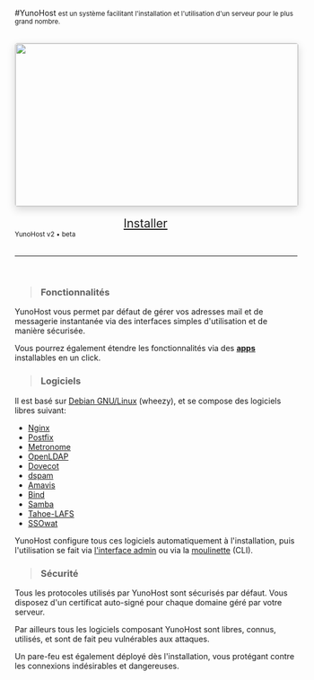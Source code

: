 #YunoHost <small> est un système facilitant l'installation et l'utilisation d'un serveur pour le plus grand nombre.</small>

<br>

<div style="width: 100%; height: 290px; overflow: hidden;
border-radius: 5px; border: 1px solid rgba(0,0,0,0.15); box-shadow: 0 5px 15px rgba(0,0,0,0.15);">
<img style="width: 100%;" src="http://yunohost.org/wp-content/gallery/screenshots-mod/capture.jpg">
</div>

<br>
<div class="text-center" style="width: 23%; margin: 0 auto;">
<a class="btn btn-primary btn-lg btn-block"  style="font-size: 1.5em" href="#/install_fr">Installer</a>
</div>
<div class="text-muted text-center"><small>YunoHost v2 • beta</small></div>
<br>
<hr>
<br>

### <blockquote>Fonctionnalités</blockquote>

YunoHost vous permet par défaut de gérer vos adresses mail et de messagerie instantanée via des interfaces simples d'utilisation et de manière sécurisée. 

Vous pourrez également étendre les fonctionnalités via des [**apps**](#/apps_fr) installables en un click.

### <blockquote>Logiciels</blockquote>

Il est basé sur [Debian GNU/Linux](http://www.debian.org/index.fr.html) (wheezy), et se compose des logiciels libres suivant:
* [Nginx](http://nginx.org/)
* [Postfix](http://www.postfix.org/)
* [Metronome](http://www.lightwitch.org/metronome)
* [OpenLDAP](http://www.openldap.org/)
* [Dovecot](http://www.dovecot.org/)
* [dspam](http://nuclearelephant.com/)
* [Amavis](http://amavis.org/)
* [Bind](https://www.isc.org/downloads/bind/)
* [Samba](http://www.samba.org/)
* [Tahoe-LAFS](https://tahoe-lafs.org/trac/tahoe-lafs)
* [SSOwat](https://github.com/Kloadut/SSOwat)

YunoHost configure tous ces logiciels automatiquement à l'installation, puis l'utilisation se fait via [l'interface admin](#/admin_fr) ou via la [moulinette](#/moulinette_fr) (CLI).

### <blockquote>Sécurité</blockquote>

Tous les protocoles utilisés par YunoHost sont sécurisés par défaut. Vous disposez d'un certificat auto-signé pour chaque domaine géré par votre serveur.

Par ailleurs tous les logiciels composant YunoHost sont libres, connus, utilisés, et sont de fait peu vulnérables aux attaques.

Un pare-feu est également déployé dès l'installation, vous protégant contre les connexions indésirables et dangereuses.